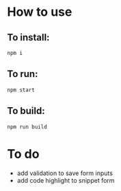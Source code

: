 # How to use

## To install:

`npm i`

## To run:

`npm start`

## To build:

`npm run build`


# To do

- add validation to save form inputs
- add code highlight to snippet form
